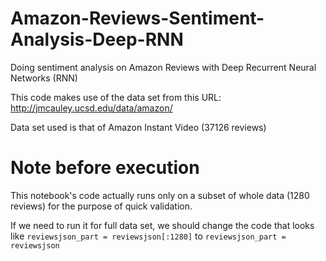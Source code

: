 # Amazon-Reviews-Sentiment-Analysis-Deep-RNN
Doing sentiment analysis on Amazon Reviews with Deep Recurrent Neural Networks (RNN)

This code makes use of the data set from this URL:
http://jmcauley.ucsd.edu/data/amazon/

Data set used is that of Amazon Instant Video (37126 reviews)

# Note before execution
This notebook's code actually runs only on a subset of whole data (1280 reviews) for the purpose of quick validation.

If we need to run it for full data set, we should change the code that looks like 
  `reviewsjson_part = reviewsjson[:1280]`
to
  `reviewsjson_part = reviewsjson`
